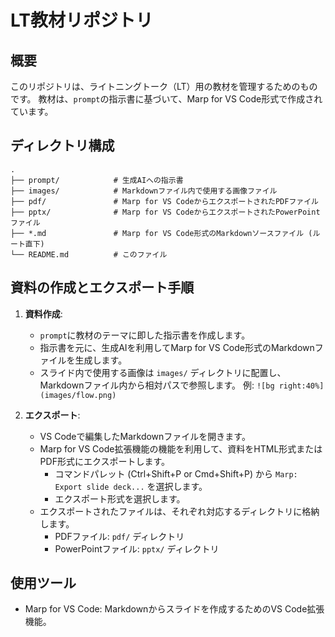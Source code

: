 # LT教材リポジトリ

## 概要

このリポジトリは、ライトニングトーク（LT）用の教材を管理するためのものです。
教材は、`prompt`の指示書に基づいて、Marp for VS Code形式で作成されています。

## ディレクトリ構成

```
.
├── prompt/            # 生成AIへの指示書
├── images/            # Markdownファイル内で使用する画像ファイル
├── pdf/               # Marp for VS CodeからエクスポートされたPDFファイル
├── pptx/              # Marp for VS CodeからエクスポートされたPowerPointファイル
├── *.md               # Marp for VS Code形式のMarkdownソースファイル (ルート直下)
└── README.md          # このファイル
```

## 資料の作成とエクスポート手順

1.  **資料作成**:
    * `prompt`に教材のテーマに即した指示書を作成します。
    * 指示書を元に、生成AIを利用してMarp for VS Code形式のMarkdownファイルを生成します。
    * スライド内で使用する画像は `images/` ディレクトリに配置し、Markdownファイル内から相対パスで参照します。
        例: `![bg right:40%](images/flow.png)`

2.  **エクスポート**:
    *   VS Codeで編集したMarkdownファイルを開きます。
    *   Marp for VS Code拡張機能の機能を利用して、資料をHTML形式またはPDF形式にエクスポートします。
        *   コマンドパレット (Ctrl+Shift+P or Cmd+Shift+P) から `Marp: Export slide deck...` を選択します。
        *   エクスポート形式を選択します。
    *   エクスポートされたファイルは、それぞれ対応するディレクトリに格納します。
        *   PDFファイル: `pdf/` ディレクトリ
        *   PowerPointファイル: `pptx/` ディレクトリ

## 使用ツール

*   Marp for VS Code: Markdownからスライドを作成するためのVS Code拡張機能。
